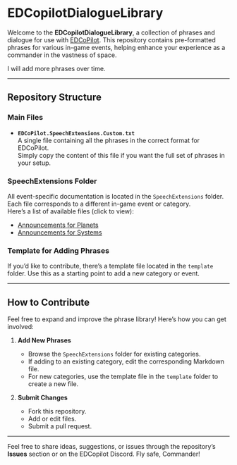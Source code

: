 # EDCopilotDialogueLibrary 

Welcome to the **EDCopilotDialogueLibrary**, a collection of phrases and dialogue for use with [EDCoPilot](https://www.razzafrag.com/). This repository contains pre-formatted phrases for various in-game events, helping enhance your experience as a commander in the vastness of space.  

I will add more phrases over time.  

---

## Repository Structure  

### Main Files
- **`EDCoPilot.SpeechExtensions.Custom.txt`**  
  A single file containing all the phrases in the correct format for EDCoPilot.  
  Simply copy the content of this file if you want the full set of phrases in your setup.

### SpeechExtensions Folder
All event-specific documentation is located in the `SpeechExtensions` folder. Each file corresponds to a different in-game event or category.  
Here’s a list of available files (click to view):  

- [Announcements for Planets](./SpeechExtensions/Body_Announcements.md)  
- [Announcements for Systems](./SpeechExtensions/System_Announcements.md) 


### Template for Adding Phrases
If you’d like to contribute, there’s a template file located in the `template` folder. Use this as a starting point to add a new category or event.  

---

## How to Contribute  

Feel free to expand and improve the phrase library! Here’s how you can get involved:  

1. **Add New Phrases**  
   - Browse the `SpeechExtensions` folder for existing categories.  
   - If adding to an existing category, edit the corresponding Markdown file.  
   - For new categories, use the template file in the `template` folder to create a new file.  

2. **Submit Changes**  
   - Fork this repository.  
   - Add or edit files.  
   - Submit a pull request.  

---
  
Feel free to share ideas, suggestions, or issues through the repository’s **Issues** section or on the EDCopilot Discord. Fly safe, Commander!  
